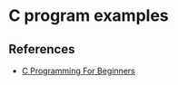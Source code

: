 # C program examples

## References

- [C Programming For Beginners](https://www.udemy.com/course/c-programming-for-beginners/learn/lecture/652490?start=0#overview)
